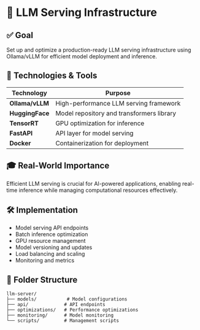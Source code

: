 # 🤖 LLM Serving Infrastructure

## ✅ Goal
Set up and optimize a production-ready LLM serving infrastructure using Ollama/vLLM for efficient model deployment and inference.

## 🧰 Technologies & Tools

| Technology | Purpose |
|------------|---------|
| **Ollama/vLLM** | High-performance LLM serving framework |
| **HuggingFace** | Model repository and transformers library |
| **TensorRT** | GPU optimization for inference |
| **FastAPI** | API layer for model serving |
| **Docker** | Containerization for deployment |

## 🎓 Real-World Importance
Efficient LLM serving is crucial for AI-powered applications, enabling real-time inference while managing computational resources effectively.

## 🛠️ Implementation
- Model serving API endpoints
- Batch inference optimization
- GPU resource management
- Model versioning and updates
- Load balancing and scaling
- Monitoring and metrics

## 📂 Folder Structure
```
llm-server/
├── models/           # Model configurations
├── api/             # API endpoints
├── optimizations/   # Performance optimizations
├── monitoring/      # Model monitoring
└── scripts/         # Management scripts
``` 